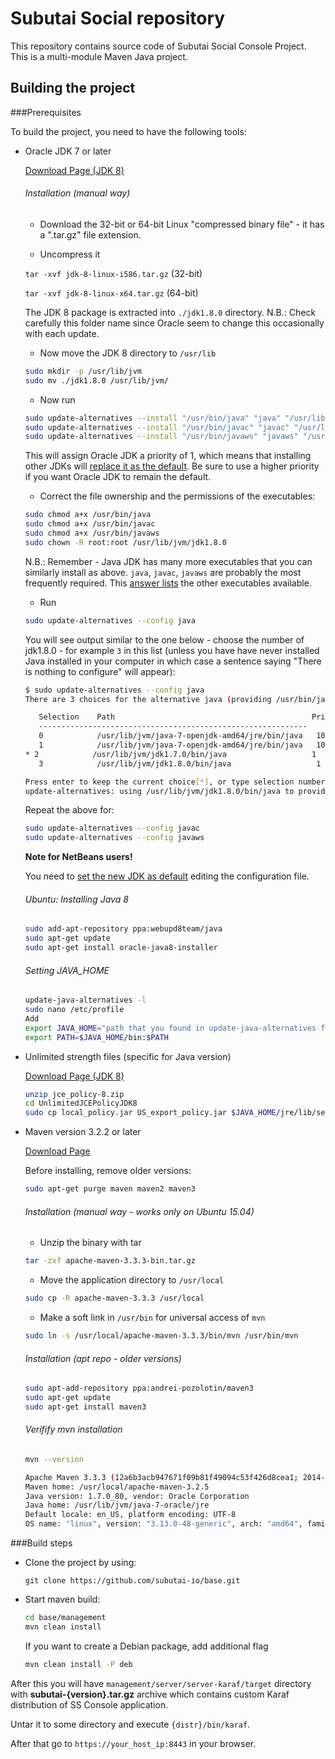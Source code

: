 # Subutai Social repository

This repository contains source code of Subutai Social Console Project.
This is a multi-module Maven Java project.

## Building the project

###Prerequisites

To build the project, you need to have the following tools:

- Oracle JDK 7 or later

  [Download Page (JDK 8)](http://www.oracle.com/technetwork/java/javase/downloads/jdk8-downloads-2133151.html)
  
  ###### Installation (manual way)
   - Download the 32-bit or 64-bit Linux "compressed binary file" - it has a ".tar.gz" file extension.

   - Uncompress it

    `tar -xvf jdk-8-linux-i586.tar.gz`   (32-bit)

    `tar -xvf jdk-8-linux-x64.tar.gz`   (64-bit)

   The JDK 8 package is extracted into `./jdk1.8.0` directory. N.B.: Check carefully this folder name since Oracle seem to    change this occasionally with each update.

   - Now move the JDK 8 directory to `/usr/lib`

    ```bash
    sudo mkdir -p /usr/lib/jvm
    sudo mv ./jdk1.8.0 /usr/lib/jvm/
    ```

   - Now run

    ```bash
    sudo update-alternatives --install "/usr/bin/java" "java" "/usr/lib/jvm/jdk1.8.0/bin/java" 1
    sudo update-alternatives --install "/usr/bin/javac" "javac" "/usr/lib/jvm/jdk1.8.0/bin/javac" 1
    sudo update-alternatives --install "/usr/bin/javaws" "javaws" "/usr/lib/jvm/jdk1.8.0/bin/javaws" 1
    ```

   This will assign Oracle JDK a priority of 1, which means that installing other JDKs will [replace it as the default](http://askubuntu.com/q/344059/23678). Be sure to use a higher priority if you want Oracle JDK to remain the default.

   - Correct the file ownership and the permissions of the executables:

   ```bash
   sudo chmod a+x /usr/bin/java
   sudo chmod a+x /usr/bin/javac
   sudo chmod a+x /usr/bin/javaws
   sudo chown -R root:root /usr/lib/jvm/jdk1.8.0
   ```

   N.B.: Remember - Java JDK has many more executables that you can similarly install as above. `java`, `javac`, `javaws` are probably the most frequently required. This [answer lists](http://askubuntu.com/a/68227/14356) the other executables available.

   - Run

   ```bash
   sudo update-alternatives --config java
   ```

   You will see output similar to the one below - choose the number of jdk1.8.0 - for example `3` in this list (unless you have have never installed Java installed in your computer in which case a sentence saying "There is nothing to configure" will appear):
   
   ```bash
   $ sudo update-alternatives --config java
   There are 3 choices for the alternative java (providing /usr/bin/java).

      Selection    Path                                            Priority   Status
      ------------------------------------------------------------
      0            /usr/lib/jvm/java-7-openjdk-amd64/jre/bin/java   1071      auto mode
      1            /usr/lib/jvm/java-7-openjdk-amd64/jre/bin/java   1071      manual mode
   * 2            /usr/lib/jvm/jdk1.7.0/bin/java                   1         manual mode
      3            /usr/lib/jvm/jdk1.8.0/bin/java                   1         manual mode

   Press enter to keep the current choice[*], or type selection number: 3
   update-alternatives: using /usr/lib/jvm/jdk1.8.0/bin/java to provide /usr/bin/java (java) in manual mode
   ```
   
   Repeat the above for:
   
   ```bash
   sudo update-alternatives --config javac
   sudo update-alternatives --config javaws
   ```
   __Note for NetBeans users!__

   You need to [set the new JDK as default](http://stackoverflow.com/questions/2809366/changing-java-platform-on-which-netbeans-runs/2809447#2809447) editing the configuration file.



  ###### Ubuntu: Installing Java 8
  ```bash
  sudo add-apt-repository ppa:webupd8team/java
  sudo apt-get update
  sudo apt-get install oracle-java8-installer
  ```

  ###### Setting JAVA_HOME
  ```bash
  update-java-alternatives -l
  sudo nano /etc/profile
  Add
  export JAVA_HOME="path that you found in update-java-alternatives for your JDK without quotes"
  export PATH=$JAVA_HOME/bin:$PATH
  ```
  
- Unlimited strength files (specific for Java version)

  [Download Page (JDK 8)](http://www.oracle.com/technetwork/java/javase/downloads/jce8-download-2133166.html)
  
  ```bash
  unzip jce_policy-8.zip
  cd UnlimitedJCEPolicyJDK8
  sudo cp local_policy.jar US_export_policy.jar $JAVA_HOME/jre/lib/security
  ```
  
- Maven version 3.2.2 or later

  [Download Page](https://maven.apache.org/download.cgi)
  
  Before installing, remove older versions:
  
  ```bash
  sudo apt-get purge maven maven2 maven3
  ```
  
  ###### Installation (manual way - works only on Ubuntu 15.04)
  
  - Unzip the binary with tar
  
  ```bash
  tar -zxf apache-maven-3.3.3-bin.tar.gz
  ```
  
  - Move the application directory to `/usr/local`
  
  ```bash
  sudo cp -R apache-maven-3.3.3 /usr/local
  ```

  - Make a soft link in `/usr/bin` for universal access of `mvn`
  
  ```bash
  sudo ln -s /usr/local/apache-maven-3.3.3/bin/mvn /usr/bin/mvn
  ```
  
  ###### Installation (apt repo - older versions)
  
  ```bash
  sudo apt-add-repository ppa:andrei-pozolotin/maven3
  sudo apt-get update
  sudo apt-get install maven3
  ```
  
  ###### Verifify mvn installation
  
  ```bash
  mvn --version
  
  Apache Maven 3.3.3 (12a6b3acb947671f09b81f49094c53f426d8cea1; 2014-12-14T17:29:23+00:00)
  Maven home: /usr/local/apache-maven-3.2.5
  Java version: 1.7.0_80, vendor: Oracle Corporation
  Java home: /usr/lib/jvm/java-7-oracle/jre
  Default locale: en_US, platform encoding: UTF-8
  OS name: "linux", version: "3.13.0-48-generic", arch: "amd64", family: "unix"
  ```

###Build steps

- Clone the project by using:

    `git clone https://github.com/subutai-io/base.git`

- Start maven build:

    ```bash
    cd base/management
    mvn clean install
    ```
  If you want to create a Debian package, add additional flag
  
    ```bash
  mvn clean install -P deb
    ```

After this you will have `management/server/server-karaf/target` directory with **subutai-{version}.tar.gz** archive
which contains custom Karaf distribution of SS Console application.

Untar it to some directory and execute `{distr}/bin/karaf`.

After that go to `https://your_host_ip:8443` in your browser.
